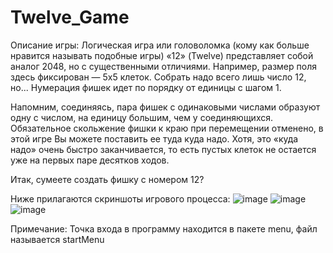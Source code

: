 # Twelve_Game
Описание игры:
Логическая игра или головоломка (кому как больше нравится называть подобные игры) «12» (Twelve) представляет собой аналог 2048, но с существенными отличиями. Например, размер поля здесь фиксирован — 5х5 клеток. Собрать надо всего лишь число 12, но... Нумерация фишек идет по порядку от единицы с шагом 1. 

Напомним, соединяясь, пара фишек с одинаковыми числами образуют одну с числом, на единицу большим, чем у соединяющихся. Обязательное скольжение фишки к краю при перемещении отменено, в этой игре Вы можете поставить ее туда куда надо. Хотя, это «куда надо» очень быстро заканчивается, то есть пустых клеток не остается уже на первых паре десятков ходов.

Итак, сумеете создать фишку с номером 12?

Ниже прилагаются скриншоты игрового процесса:
![image](https://user-images.githubusercontent.com/90615074/235012647-25097a04-a556-4315-8982-481b97e7d8b8.png)
![image](https://user-images.githubusercontent.com/90615074/235012674-5811a0f3-2be7-4ffd-9271-5799a1d0dc9c.png)
![image](https://user-images.githubusercontent.com/90615074/235012731-d246f06f-2114-4319-82c4-6f7332b05043.png)

Примечание: 
Точка входа в программу находится в пакете menu, файл называется startMenu
